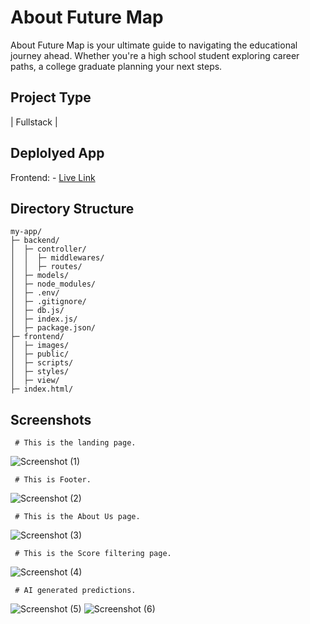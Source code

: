 # About Future Map

About
Future Map is your ultimate guide to navigating the educational journey ahead. Whether you're a high school student exploring career paths, a college graduate planning your next steps.


## Project Type
| Fullstack |
## Deplolyed App
Frontend: - [Live Link](https://code-genius-l4ji-izhssylds-deepak101020s-projects.vercel.app/roadmap)

## Directory Structure
```
my-app/
├─ backend/
│  ├─ controller/
│  │  ├─ middlewares/
│  │  ├─ routes/
│  ├─ models/
│  ├─ node_modules/
│  ├─ .env/
│  ├─ .gitignore/
│  ├─ db.js/
│  ├─ index.js/
│  ├─ package.json/
├─ frontend/
│  ├─ images/
│  ├─ public/
│  ├─ scripts/
│  ├─ styles/
│  ├─ view/
├─ index.html/
```

 ## Screenshots
 
     # This is the landing page.
  ![Screenshot (1)](https://github.com/DEEPAK101020/Code-Genius/assets/131662969/dc10c4a9-177d-41c7-82d0-342d14e9e0cc)

     # This is Footer.
  ![Screenshot (2)](https://github.com/DEEPAK101020/Code-Genius/assets/131662969/606d2d9a-3fb5-4ee5-bc4a-13e44dd55469)

     # This is the About Us page.
  ![Screenshot (3)](https://github.com/DEEPAK101020/Code-Genius/assets/131662969/fc42ddd7-9e66-4c52-8912-c77e796034f5)

     # This is the Score filtering page.
  ![Screenshot (4)](https://github.com/DEEPAK101020/Code-Genius/assets/131662969/432d72e5-cba5-40a3-a63e-20af2d590d2a)
  
     # AI generated predictions.
  ![Screenshot (5)](https://github.com/DEEPAK101020/Code-Genius/assets/131662969/ce08644b-0692-4d95-ac59-81358a39485b)
  ![Screenshot (6)](https://github.com/DEEPAK101020/Code-Genius/assets/131662969/d784e419-0337-4399-a011-4944cc5d288e)


     
  



  
